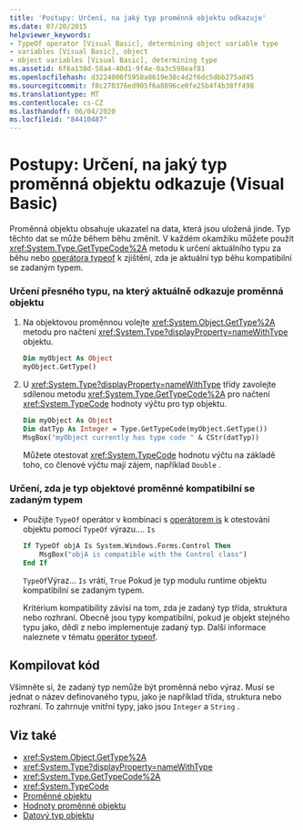 ```yaml
---
title: 'Postupy: Určení, na jaký typ proměnná objektu odkazuje'
ms.date: 07/20/2015
helpviewer_keywords:
- TypeOf operator [Visual Basic], determining object variable type
- variables [Visual Basic], object
- object variables [Visual Basic], determining type
ms.assetid: 6f6a138d-58a4-40d1-9f4e-0a3c598eaf81
ms.openlocfilehash: d3224000f5958a8619e38c4d2f6dc5dbb275ad45
ms.sourcegitcommit: f8c270376ed905f6a8896ce0fe25b4f4b38ff498
ms.translationtype: MT
ms.contentlocale: cs-CZ
ms.lasthandoff: 06/04/2020
ms.locfileid: "84410487"
---
```

# <a name="how-to-determine-what-type-an-object-variable-refers-to-visual-basic"></a>Postupy: Určení, na jaký typ proměnná objektu odkazuje (Visual Basic)

Proměnná objektu obsahuje ukazatel na data, která jsou uložená jinde. Typ těchto dat se může během běhu změnit. V každém okamžiku můžete použít <xref:System.Type.GetTypeCode%2A> metodu k určení aktuálního typu za běhu nebo [operátora typeof](../../../language-reference/operators/typeof-operator.md) k zjištění, zda je aktuální typ běhu kompatibilní se zadaným typem.

### <a name="to-determine-the-exact-type-an-object-variable-currently-refers-to"></a>Určení přesného typu, na který aktuálně odkazuje proměnná objektu

1. Na objektovou proměnnou volejte <xref:System.Object.GetType%2A> metodu pro načtení <xref:System.Type?displayProperty=nameWithType> objektu.

    ```vb
    Dim myObject As Object
    myObject.GetType()
    ```

2. U <xref:System.Type?displayProperty=nameWithType> třídy zavolejte sdílenou metodu <xref:System.Type.GetTypeCode%2A> pro načtení <xref:System.TypeCode> hodnoty výčtu pro typ objektu.

    ```vb
    Dim myObject As Object
    Dim datTyp As Integer = Type.GetTypeCode(myObject.GetType())
    MsgBox("myObject currently has type code " & CStr(datTyp))
    ```

    Můžete otestovat <xref:System.TypeCode> hodnotu výčtu na základě toho, co členové výčtu mají zájem, například `Double` .

### <a name="to-determine-whether-an-object-variables-type-is-compatible-with-a-specified-type"></a>Určení, zda je typ objektové proměnné kompatibilní se zadaným typem

- Použijte `TypeOf` operátor v kombinaci s [operátorem is](../../../language-reference/operators/is-operator.md) k otestování objektu pomocí `TypeOf` výrazu.... `Is`

    ```vb
    If TypeOf objA Is System.Windows.Forms.Control Then
        MsgBox("objA is compatible with the Control class")
    End If
    ```

    `TypeOf`Výraz... `Is` vrátí, `True` Pokud je typ modulu runtime objektu kompatibilní se zadaným typem.

    Kritérium kompatibility závisí na tom, zda je zadaný typ třída, struktura nebo rozhraní. Obecně jsou typy kompatibilní, pokud je objekt stejného typu jako, dědí z nebo implementuje zadaný typ. Další informace naleznete v tématu [operátor typeof](../../../language-reference/operators/typeof-operator.md).

## <a name="compile-the-code"></a>Kompilovat kód

Všimněte si, že zadaný typ nemůže být proměnná nebo výraz. Musí se jednat o název definovaného typu, jako je například třída, struktura nebo rozhraní. To zahrnuje vnitřní typy, jako jsou `Integer` a `String` .

## <a name="see-also"></a>Viz také

- <xref:System.Object.GetType%2A>
- <xref:System.Type?displayProperty=nameWithType>
- <xref:System.Type.GetTypeCode%2A>
- <xref:System.TypeCode>
- [Proměnné objektu](object-variables.md)
- [Hodnoty proměnné objektu](object-variable-values.md)
- [Datový typ objektu](../../../language-reference/data-types/object-data-type.md)
